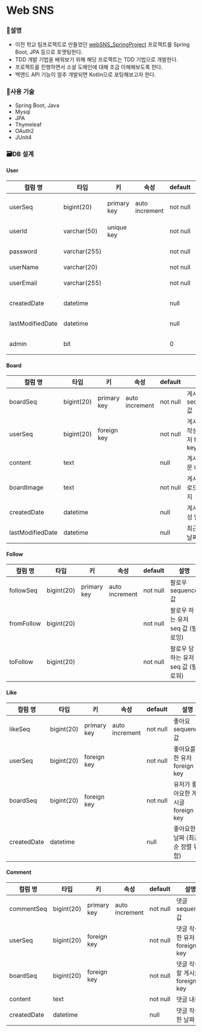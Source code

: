 # Web SNS
### 📝설명
* 이전 학교 팀프로젝트로 만들었던 [webSNS_SpringProject](https://github.com/lgm1007/webSNS_SpringProject) 프로젝트를 Spring Boot, JPA 등으로 포맷팅한다.
* TDD 개발 기법을 배워보기 위해 해당 프로젝트는 TDD 기법으로 개발한다.
* 프로젝트를 진행하면서 소셜 도메인에 대해 조금 이해해보도록 한다.
* 백엔드 API 기능이 얼추 개발되면 Kotlin으로 포팅해보고자 한다.

### 🔧사용 기술
* Spring Boot, Java
* Mysql
* JPA
* Thymeleaf
* OAuth2
* JUnit4

### 🗃️DB 설계
#### User
|컬럼 명| 타입 |키|속성| default | 설명 |
|---|---|---|---|---|---|
|userSeq| bigint(20) |primary key|auto increment| not null |유저 sequence 값|
|userId| varchar(50) |unique key| | not null |유저 아이디|
|password| varchar(255) | | | not null |유저 패스워드|
|userName| varchar(20) | | | not null |유저 이름|
|userEmail| varchar(255) | | | not null |유저 이메일|
|createdDate| datetime | | | null |회원가입 날짜|
|lastModifiedDate| datetime | | | null |최근 수정 날짜|
|admin| bit | | | 0 |관리자 여부|

#### Board
|컬럼 명|타입|키|속성| default | 설명 |
|---|---|---|---|---|---|
|boardSeq|bigint(20)|primary key|auto increment|not null|게시글 sequence 값|
|userSeq|bigint(20)|foreign key| | not null |게시글을 작성한 유저 foreign key|
|content|text| | |null|게시글 본문 내용|
|boardImage|text| | | not null | 게시글 업로드 이미지|
|createdDate|datetime| | | null | 게시글 작성 날짜 |
|lastModifiedDate |datetime| | | null | 최근 수정 날짜|

#### Follow
|컬럼 명|타입|키|속성| default | 설명 |
|---|---|---|---|---|---|
|followSeq|bigint(20)|primary key|auto increment|not null|팔로우 sequence 값|
|fromFollow|bigint(20)| | |not null|팔로우 하는 유저 seq 값 (팔로잉)|
|toFollow|bigint(20)| | |not null|팔로우 당하는 유저 seq 값 (팔로워)|

#### Like
|컬럼 명|타입|키|속성| default | 설명 |
|---|---|---|---|---|---|
|likeSeq|bigint(20)|primary key|auto increment|not null|좋아요 sequence 값|
|userSeq|bigint(20)|foreign key| |not null|좋아요를 한 유저 foreign key|
|boardSeq|bigint(20)|foreign key| |not null|유저가 좋아요한 게시글 foreign key|
|createdDate|datetime| | | null |좋아요한 날짜 (최근 순 정렬 위함)|

#### Comment
|컬럼 명|타입|키|속성| default | 설명 |
|---|---|---|---|---|---|
|commentSeq|bigint(20)|primary key|auto increment|not null|댓글 sequence 값|
|userSeq|bigint(20)|foreign key| |not null|댓글 작성한 유저 foreign key|
|boardSeq|bigint(20)|foreign key| |not null|댓글 작성할 게시글 foreign key|
|content|text| | |not null|댓글 내용|
|createdDate|datetime| | |null|댓글 작성한 날짜|

